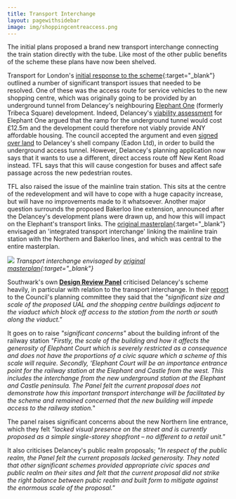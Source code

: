 ```yaml
---
title: Transport Interchange
layout: pagewithsidebar
image: img/shoppingcentreaccess.png
---
```

The initial plans proposed a brand new transport interchange connecting the train station directly with the tube. Like most of the other public benefits of the scheme these plans have now been shelved.

Transport for London's [initial response to the scheme](https://planbuild.southwark.gov.uk/documents/?GetDocument=%7b%7b%7b!eFbtnvDjhOiqL4IpxHg%2f%2fw%3d%3d!%7d%7d%7d){:target="_blank"} outlined a number of significant transport issues that needed to be resolved. One of these was the access route for service vehicles to the new shopping centre, which was originally going to be provided by an underground tunnel from Delancey's neighbouring [Elephant One](/tribeca-square) (formerly Tribeca Square) development. Indeed, Delancey's [viability assessment](https://crappistmartin.github.io/images/Delancey_Tribeca_ViabilityAssessment.pdf) for Elephant One argued that the ramp for the underground tunnel would cost £12.5m and the development could therefore not viably provide ANY affordable housing. The council accepted the argument and even [signed over land](https://35percent.org/img/DelanceyEadon_MarketSquare_Agreement.pdf) to Delancey's shell company (Eadon Ltd), in order to build the underground access tunnel. However, Delancey's planning application now says that it wants to use a different, direct access route off New Kent Road instead. TFL says that this will cause congestion for buses and affect safe passage across the new pedestrian routes.

TFL also raised the issue of the mainline train station. This sits at the centre of the redevelopment and will have to cope with a huge capacity increase, but will have no improvements made to it whatsoever. Another major question surrounds the proposed Bakerloo line extension, announced after the Delancey's development plans were drawn up, and how this will impact on the Elephant's transport links.  The [original masterplan](https://www.scribd.com/doc/198503633/EandC-RegenMk1SLRplans){:target="_blank"} envisaged an 'integrated transport interchange' linking the mainline train station with the Northern and Bakerloo lines, and which was central to the entire masterplan.

![](https://35percent.org/img/transporthub.png)
*Transport interchange envisaged by [original masterplan](https://www.scribd.com/doc/198503633/EandC-RegenMk1SLRplans){:target="_blank"}*

Southwark's own [__Design Review Panel__](https://www.southwark.gov.uk/planning-and-building-control/design-and-conservation/design-review-panel) criticised Delancey's scheme heavily, in particular with relation to the transport interchange. In their [report](https://planbuild.southwark.gov.uk/documents/?GetDocument=%7b%7b%7b!Lne%2f9qVjTGbWyUdbJYdnsw%3d%3d!%7d%7d%7d) to the Council's planning committee they said that the _"significant size and scale of the proposed UAL and the shopping centre buildings adjacent to the viaduct which block off access to the station from the north or south along the viaduct."_

It goes on to raise _"significant concerns"_ about the building infront of the railway station _"Firstly, the scale of the building and how it affects the generosity of Elephant Court which is severely restricted as a consequence and does not have the proportions of a civic square which a scheme of this scale will require. Secondly, ‘Elephant Court will be an importance entrance point for the railway station at the Elephant and Castle from the west. This includes the interchange from the new underground station at the Elephant and Castle peninsula. The Panel felt the current proposal does not demonstrate how this important transport interchange will be facilitated by the scheme and remained concerned that the new building will impede access to the railway station._" 

The panel raises significant concerns about the new Northern line entrance, which they felt _"lacked visual presence on the street and is currently proposed as a simple single-storey shopfront – no different to a retail unit."_

It also criticises Delancey's public realm proposals; _"In respect of the public realm, the Panel felt the current proposals lacked generosity. They noted that other significant schemes provided appropriate civic spaces and public realm on their sites and felt that the current proposal did not strike the right balance between pubic realm and built form to mitigate against the enormous scale of the proposal."_